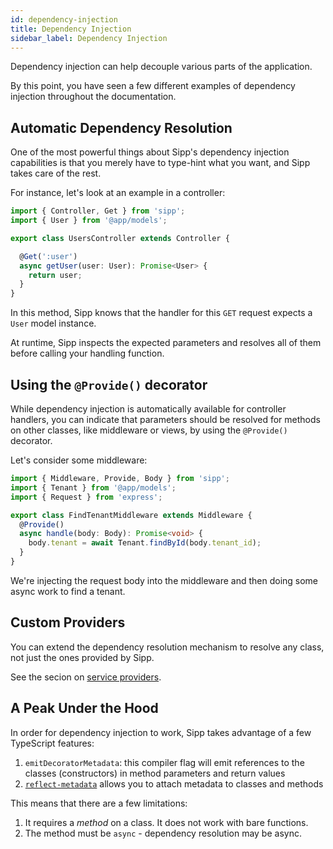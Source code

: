```yaml
---
id: dependency-injection
title: Dependency Injection
sidebar_label: Dependency Injection
---
```


Dependency injection can help decouple various parts of the application.

By this point, you have seen a few different examples of dependency injection throughout the documentation.

## Automatic Dependency Resolution

One of the most powerful things about Sipp's dependency injection capabilities is that you merely have to type-hint what you want, and Sipp takes care of the rest. 

For instance, let's look at an example in a controller:

```typescript
import { Controller, Get } from 'sipp';
import { User } from '@app/models';

export class UsersController extends Controller {

  @Get(':user')
  async getUser(user: User): Promise<User> {
    return user;
  }
}
```

In this method, Sipp knows that the handler for this `GET` request expects a `User` model instance.

At runtime, Sipp inspects the expected parameters and resolves all of them before calling your handling function.

## Using the `@Provide()` decorator

While dependency injection is automatically available for controller handlers, you can indicate that parameters should be resolved for methods on other classes, like middleware or views, by using the `@Provide()` decorator.

Let's consider some middleware:

```typescript
import { Middleware, Provide, Body } from 'sipp';
import { Tenant } from '@app/models';
import { Request } from 'express';

export class FindTenantMiddleware extends Middleware {
  @Provide()
  async handle(body: Body): Promise<void> {
    body.tenant = await Tenant.findById(body.tenant_id);
  }
}
```

We're injecting the request body into the middleware and then doing some async work to find a tenant.

## Custom Providers

You can extend the dependency resolution mechanism to resolve any class, not just the ones provided by Sipp.

See the secion on [service providers](providers.md).

## A Peak Under the Hood

In order for dependency injection to work, Sipp takes advantage of a few TypeScript features:

1. `emitDecoratorMetadata`: this compiler flag will emit references to the classes (constructors) in method parameters and return values
2. [`reflect-metadata`](https://www.npmjs.com/package/reflect-metadata) allows you to attach metadata to classes and methods

This means that there are a few limitations:

1. It requires a _method_ on a class. It does not work with bare functions.
2. The method must be `async` - dependency resolution may be async.
